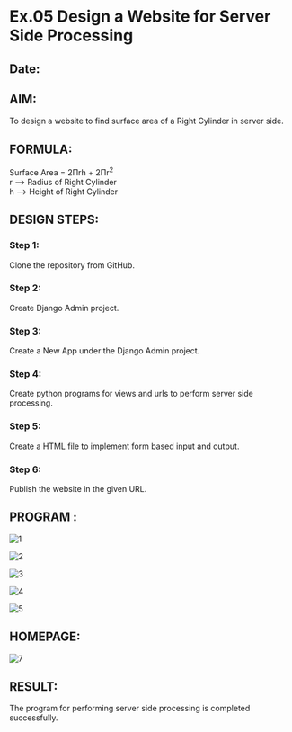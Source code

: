 # Ex.05 Design a Website for Server Side Processing
## Date:

## AIM:
To design a website to find surface area of a Right Cylinder in server side.

## FORMULA:
Surface Area = 2Πrh + 2Πr<sup>2</sup>
<br>r --> Radius of Right Cylinder
<br>h --> Height of Right Cylinder

## DESIGN STEPS:

### Step 1:
Clone the repository from GitHub.

### Step 2:
Create Django Admin project.

### Step 3:
Create a New App under the Django Admin project.

### Step 4:
Create python programs for views and urls to perform server side processing.

### Step 5:
Create a HTML file to implement form based input and output.

### Step 6:
Publish the website in the given URL.

## PROGRAM :

![1](https://github.com/Lakshmi-v-Priya/MathServer/assets/151720706/51655e95-5335-4fb7-93d4-c12983118de5)

![2](https://github.com/Lakshmi-v-Priya/MathServer/assets/151720706/1eeb7ae2-824a-47a3-a6d2-993a0467d122)

![3](https://github.com/Lakshmi-v-Priya/MathServer/assets/151720706/b0a782e3-5c62-4d72-a125-c21f4779b9ea)

![4](https://github.com/Lakshmi-v-Priya/MathServer/assets/151720706/2978ecd5-5ece-44f7-a67b-b7707a86e60d)

![5](https://github.com/Lakshmi-v-Priya/MathServer/assets/151720706/bd3e5f0a-9d6a-4a5b-9d5a-ffc94c1f67d1)


## HOMEPAGE:

![7](https://github.com/Lakshmi-v-Priya/MathServer/assets/151720706/920e193d-315d-47fd-9927-dc25b604e643)



## RESULT:
The program for performing server side processing is completed successfully.
